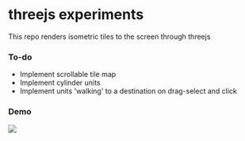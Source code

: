 # threejs experiments

This repo renders isometric tiles to the screen through threejs

### To-do
- Implement scrollable tile map
- Implement cylinder units
- Implement units 'walking' to a destination on drag-select and click

### Demo

<img src="./docs/demo.gif" />